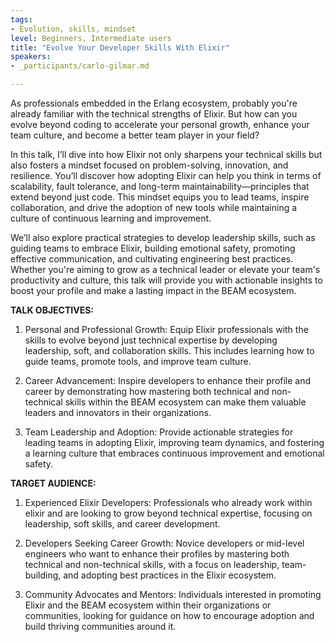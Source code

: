 ```yaml
---
tags:
- Evolution, skills, mindset
level: Beginners, Intermediate users
title: "Evolve Your Developer Skills With Elixir"
speakers:
- _participants/carlo-gilmar.md

---
```

As professionals embedded in the Erlang ecosystem, probably you're already familiar with the technical strengths of Elixir. But how can you evolve beyond coding to accelerate your personal growth, enhance your team culture, and become a better team player in your field?

In this talk, I’ll dive into how Elixir not only sharpens your technical skills but also fosters a mindset focused on problem-solving, innovation, and resilience. You’ll discover how adopting Elixir can help you think in terms of scalability, fault tolerance, and long-term maintainability—principles that extend beyond just code. This mindset equips you to lead teams, inspire collaboration, and drive the adoption of new tools while maintaining a culture of continuous learning and improvement.

We’ll also explore practical strategies to develop leadership skills, such as guiding teams to embrace Elixir, building emotional safety, promoting effective communication, and cultivating engineering best practices. Whether you're aiming to grow as a technical leader or elevate your team's productivity and culture, this talk will provide you with actionable insights to boost your profile and make a lasting impact in the BEAM ecosystem.

**TALK OBJECTIVES:**
1. Personal and Professional Growth: Equip Elixir professionals with the skills to evolve beyond just technical expertise by developing leadership, soft, and collaboration skills. This includes learning how to guide teams, promote tools, and improve team culture.

2. Career Advancement: Inspire developers to enhance their profile and career by demonstrating how mastering both technical and non-technical skills within the BEAM ecosystem can make them valuable leaders and innovators in their organizations.

3. Team Leadership and Adoption: Provide actionable strategies for leading teams in adopting Elixir, improving team dynamics, and fostering a learning culture that embraces continuous improvement and emotional safety.

**TARGET AUDIENCE:**
1. Experienced Elixir Developers: Professionals who already work within elixir and are looking to grow beyond technical expertise, focusing on leadership, soft skills, and career development.

2. Developers Seeking Career Growth: Novice developers or mid-level engineers who want to enhance their profiles by mastering both technical and non-technical skills, with a focus on leadership, team-building, and adopting best practices in the Elixir ecosystem.

3. Community Advocates and Mentors: Individuals interested in promoting Elixir and the BEAM ecosystem within their organizations or communities, looking for guidance on how to encourage adoption and build thriving communities around it.